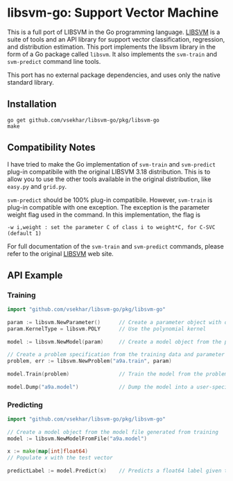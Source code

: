 # libsvm-go: Support Vector Machine


This is a full port of LIBSVM in the Go programming language.  [LIBSVM][1] is a suite of tools and an API library for support vector classification, regression, and distribution estimation.  This port implements the libsvm library in the form of a Go package called <code>libsvm</code>.  It also implements the <code>svm-train</code> and <code>svm-predict</code> command line tools.

This port has no external package dependencies, and uses only the native standard library.

## Installation

    go get github.com/vsekhar/libsvm-go/pkg/libsvm-go
    make

## Compatibility Notes 

I have tried to make the Go implementation of <code>svm-train</code> and <code>svm-predict</code> plug-in compatibile with the original LIBSVM 3.18 distribution.  This is to allow you to use the other tools available in the original distribution, like <code>easy.py</code> and <code>grid.py</code>.

<code>svm-predict</code> should be 100% plug-in compatibile.  However, <code>svm-train</code> is plug-in compatible with one exception.  The exception is the parameter weight flag used in the command.  In this implementation, the flag is

    -w i,weight : set the parameter C of class i to weight*C, for C-SVC (default 1)

For full documentation of the <code>svm-train</code> and <code>svm-predict</code> commands, please refer to the original [LIBSVM][1] web site.

## API Example

### Training
```go
import "github.com/vsekhar/libsvm-go/pkg/libsvm-go"
    
param := libsvm.NewParameter()      // Create a parameter object with default values
param.KernelType = libsvm.POLY      // Use the polynomial kernel
    
model := libsvm.NewModel(param)     // Create a model object from the parameter attributes
    
// Create a problem specification from the training data and parameter attributes
problem, err := libsvm.NewProblem("a9a.train", param) 
    
model.Train(problem)                // Train the model from the problem specification
    
model.Dump("a9a.model")             // Dump the model into a user-specified file
```    
    
### Predicting
```go
import "github.com/vsekhar/libsvm-go/pkg/libsvm-go"
    
// Create a model object from the model file generated from training
model := libsvm.NewModelFromFile("a9a.model")  
    
x := make(map[int]float64)
// Populate x with the test vector
    
predictLabel := model.Predict(x)    // Predicts a float64 label given the test vector 
```   
    
    

[1]: http://www.csie.ntu.edu.tw/~cjlin/libsvm/
    
    
